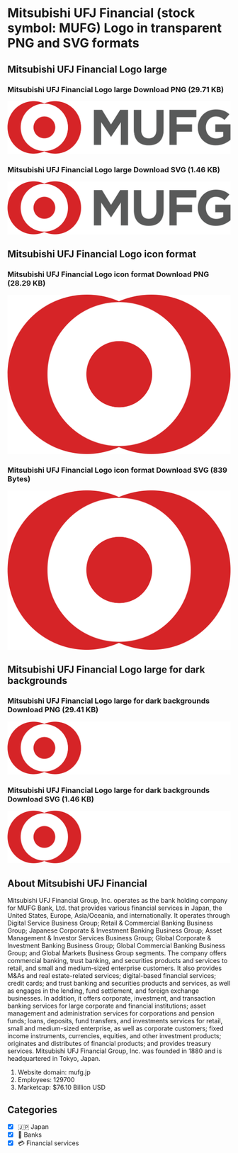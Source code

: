 # Mitsubishi UFJ Financial (stock symbol: MUFG) Logo in transparent PNG and SVG formats

## Mitsubishi UFJ Financial Logo large

### Mitsubishi UFJ Financial Logo large Download PNG (29.71 KB)

![Mitsubishi UFJ Financial Logo large Download PNG (29.71 KB)](/img/orig/MUFG_BIG-05af33f3.png)

### Mitsubishi UFJ Financial Logo large Download SVG (1.46 KB)

![Mitsubishi UFJ Financial Logo large Download SVG (1.46 KB)](/img/orig/MUFG_BIG-0730e95e.svg)

## Mitsubishi UFJ Financial Logo icon format

### Mitsubishi UFJ Financial Logo icon format Download PNG (28.29 KB)

![Mitsubishi UFJ Financial Logo icon format Download PNG (28.29 KB)](/img/orig/MUFG-a5ed7b6d.png)

### Mitsubishi UFJ Financial Logo icon format Download SVG (839 Bytes)

![Mitsubishi UFJ Financial Logo icon format Download SVG (839 Bytes)](/img/orig/MUFG-445f42c5.svg)

## Mitsubishi UFJ Financial Logo large for dark backgrounds

### Mitsubishi UFJ Financial Logo large for dark backgrounds Download PNG (29.41 KB)

![Mitsubishi UFJ Financial Logo large for dark backgrounds Download PNG (29.41 KB)](/img/orig/MUFG_BIG.D-53f0bf9c.png)

### Mitsubishi UFJ Financial Logo large for dark backgrounds Download SVG (1.46 KB)

![Mitsubishi UFJ Financial Logo large for dark backgrounds Download SVG (1.46 KB)](/img/orig/MUFG_BIG.D-03db275f.svg)

## About Mitsubishi UFJ Financial

Mitsubishi UFJ Financial Group, Inc. operates as the bank holding company for MUFG Bank, Ltd. that provides various financial services in Japan, the United States, Europe, Asia/Oceania, and internationally. It operates through Digital Service Business Group; Retail & Commercial Banking Business Group; Japanese Corporate & Investment Banking Business Group; Asset Management & Investor Services Business Group; Global Corporate & Investment Banking Business Group; Global Commercial Banking Business Group; and Global Markets Business Group segments. The company offers commercial banking, trust banking, and securities products and services to retail, and small and medium-sized enterprise customers. It also provides M&As and real estate-related services; digital-based financial services; credit cards; and trust banking and securities products and services, as well as engages in the lending, fund settlement, and foreign exchange businesses. In addition, it offers corporate, investment, and transaction banking services for large corporate and financial institutions; asset management and administration services for corporations and pension funds; loans, deposits, fund transfers, and investments services for retail, small and medium-sized enterprise, as well as corporate customers; fixed income instruments, currencies, equities, and other investment products; originates and distributes of financial products; and provides treasury services. Mitsubishi UFJ Financial Group, Inc. was founded in 1880 and is headquartered in Tokyo, Japan.

1. Website domain: mufg.jp
2. Employees: 129700
3. Marketcap: $76.10 Billion USD


## Categories
- [x] 🇯🇵 Japan
- [x] 🏦 Banks
- [x] 💳 Financial services
